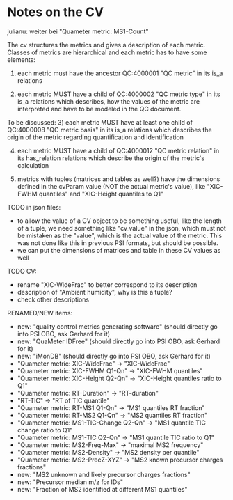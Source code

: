 # Notes on the CV

julianu: weiter bei "Quameter metric: MS1-Count"


The cv structures the metrics and gives a description of each metric. Classes of
metrics are hierarchical and each metric has to have some elements:

1) each metric must have the ancestor QC:4000001 "QC metric" in its is_a
   relations

2) each metric MUST have a child of QC:4000002 "QC metric type" in its is_a
   relations which describes, how the values of the metric are interpreted and
   have to be modeled in the QC document.

To be discussed:
3) each metric MUST have at least one child of QC:4000008 "QC metric basis" in
   its is_a relations which describes the origin of the metric regarding
   quantification and identification

4) each metric MUST have a child of QC:4000012 "QC metric relation" in its
   has_relation relations which describe the origin of the metric's calculation

5) metrics with tuples (matrices and tables as well?) have the dimensions
   defined in the cvParam value (NOT the actual metric's value), like
   "XIC-FWHM quantiles" and "XIC-Height quantiles to Q1"


TODO in json files:
* to allow the value of a CV object to be something useful, like the length of
  a tuple, we need something like "cv_value" in the json, which must not be
  mistaken as the "value", which is the actual value of the metric. This was not
  done like this in previous PSI formats, but should be possible.
* we can put the dimensions of matrices and table in these CV values as well


TODO CV:
* rename "XIC-WideFrac" to better correspond to its description
* description of "Ambient humidity", why is this a tuple?
* check other descriptions


RENAMED/NEW items:
* new: "quality control metrics generating software" (should directly go into PSI OBO, ask Gerhard for it)
* new: "QuaMeter IDFree" (should directly go into PSI OBO, ask Gerhard for it)
* new: "iMonDB" (should directly go into PSI OBO, ask Gerhard for it)
* "Quameter metric: XIC-WideFrac" -> "XIC-WideFrac"
* "Quameter metric: XIC-FWHM Q1-Qn" -> "XIC-FWHM quantiles"
* "Quameter metric: XIC-Height Q2-Qn" -> "XIC-Height quantiles ratio to Q1"
* "Quameter metric: RT-Duration" -> "RT-duration"
* "RT-TIC" -> "RT of TIC quantile"
* "Quameter metric: RT-MS1 Q1-Qn" -> "MS1 quantiles RT fraction"
* "Quameter metric: RT-MS2 Q1-Qn" -> "MS2 quantiles RT fraction"
* "Quameter metric: MS1-TIC-Change Q2-Qn" -> "MS1 quantile TIC change ratio to Q1"
* "Quameter metric: MS1-TIC Q2-Qn" -> "MS1 quantile TIC ratio to Q1"
* "Quameter metric: MS2-Freq-Max" -> "maximal MS2 frequency"
* "Quameter metric: MS2-Density" -> "MS2 density per quantile"
* "Quameter metric: MS2-PrecZ-XYZ" -> "MS2 known precursor charges fractions"
* new: "MS2 unknown and likely precursor charges fractions"
* new: "Precursor median m/z for IDs"
* new: "Fraction of MS2 identified at different MS1 quantiles"
